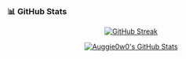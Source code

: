### 📊 GitHub Stats

<p align="center">
  <a href="https://git.io/streak-stats">
    <img src="https://streak-stats.demolab.com/?user=Auggie0w0&theme=default&hide_border=true" alt="GitHub Streak" />
  </a>
</p>

<p align="center">
  <a href="https://github.com/anuraghazra/github-readme-stats">
    <img src="https://github-readme-stats.vercel.app/api?username=Auggie0w0&show_icons=true&theme=default&hide_border=true" alt="Auggie0w0's GitHub Stats" />
  </a>
</p>

